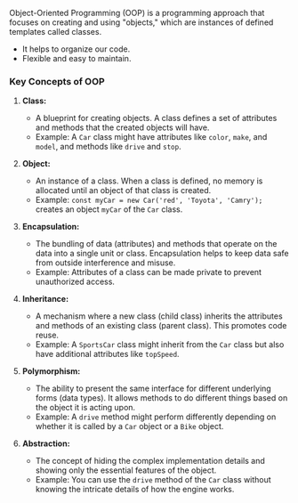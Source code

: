 Object-Oriented Programming (OOP) is a programming approach that focuses on creating and using "objects," which are instances of defined templates called classes.
- It helps to organize our code.
- Flexible and easy to maintain.

### Key Concepts of OOP
1. **Class:**
   - A blueprint for creating objects. A class defines a set of attributes and methods that the created objects will have.
   - Example: A `Car` class might have attributes like `color`, `make`, and `model`, and methods like `drive` and `stop`.

2. **Object:**
   - An instance of a class. When a class is defined, no memory is allocated until an object of that class is created.
   - Example: `const myCar = new Car('red', 'Toyota', 'Camry');` creates an object `myCar` of the `Car` class.

3. **Encapsulation:**
   - The bundling of data (attributes) and methods that operate on the data into a single unit or class. Encapsulation helps to keep data safe from outside interference and misuse.
   - Example: Attributes of a class can be made private to prevent unauthorized access.

4. **Inheritance:**
   - A mechanism where a new class (child class) inherits the attributes and methods of an existing class (parent class). This promotes code reuse.
   - Example: A `SportsCar` class might inherit from the `Car` class but also have additional attributes like `topSpeed`.

5. **Polymorphism:**
   - The ability to present the same interface for different underlying forms (data types). It allows methods to do different things based on the object it is acting upon.
   - Example: A `drive` method might perform differently depending on whether it is called by a `Car` object or a `Bike` object.

6. **Abstraction:**
   - The concept of hiding the complex implementation details and showing only the essential features of the object.
   - Example: You can use the `drive` method of the `Car` class without knowing the intricate details of how the engine works.
